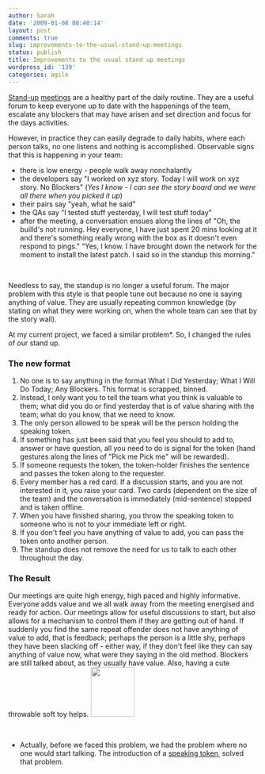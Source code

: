 ```yaml
---
author: Sarah
date: '2009-01-08 08:40:14'
layout: post
comments: true
slug: improvements-to-the-usual-stand-up-meetings
status: publish
title: Improvements to the usual stand up meetings
wordpress_id: '139'
categories: agile
---
```


<a title="XP Standup Meetings" href="http://www.extremeprogramming.org/rules/standupmeeting.html" target="_blank">Stand-up</a> <a title="Martin Fowler - We Stand to make it short" href="http://martinfowler.com/articles/itsNotJustStandingUp.html" target="_blank">meetings</a> are a healthy part of the daily routine. They are a useful forum to keep everyone up to date with the happenings of the team, escalate any blockers that may have arisen and set direction and focus for the days activities.

However, in practice they can easily degrade to daily habits, where each person talks, no one listens and nothing is accomplished. Observable signs that this is happening in your team:
<ul>
	<li>there is low energy - people walk away nonchalantly</li>
	<li>the developers say "I worked on xyz story. Today I will work on xyz story. No Blockers" (<em>Yes I know - I can see the story board and we were all there when you picked it up</em>)</li>
	<li>their pairs say "yeah, what he said"</li>
	<li>the QAs say "I tested stuff yesterday, I will test stuff today"</li>
	<li>after the meeting, a conversation ensues along the lines of "Oh, the builld's not running. Hey everyone, I have just spent 20 mins looking at it and there's something really wrong with the box as it doesn't even respond to pings." "Yes, I know. I have brought down the network for the moment to install the latest patch. I said so in the standup this morning." </li>
</ul>
 

Needless to say, the standup is no longer a useful forum. The major problem with this style is that people tune out because no one is saying anything of value. They are usually repeating common knowledge (by stating on what they were working on, when the whole team can see that by the story wall).

At my current project, we faced a similar problem*. So, I changed the rules of our stand up.
<h3>The new format</h3>
<ol>
	<li>No one is to say anything in the format What I Did Yesterday; What I Will Do Today; Any Blockers. This format is scrapped, binned. </li>
	<li>Instead, I only want you to tell the team what you think is valuable to them; what did you do or find yesterday that is of value sharing with the team; what do you know, that we need to know.</li>
	<li>The only person allowed to be speak will be the person holding the speaking token.</li>
	<li>If something has just been said that you feel you should to add to, answer or have question, all you need to do is signal for the token (hand gestures along the lines of "Pick me Pick me" will be rewarded). </li>
	<li>If someone requests the token, the token-holder finishes the sentence and passes the token along to the requester.</li>
	<li>Every member has a red card. If a discussion starts, and you are not interested in it, you raise your card. Two cards (dependent on the size of the team) and the conversation is immediately (mid-sentence) stopped and is taken offline.</li>
	<li>When you have finished sharing, you throw the speaking token to someone who is not to your immediate left or right. </li>
	<li>If you don't feel you have anything of value to add, you can pass the token onto another person.</li>
	<li>The standup does not remove the need for us to talk to each other throughout the day.</li>
</ol>
<h3>The Result</h3>
Our meetings are quite high energy, high paced and highly informative. Everyone adds value and we all walk away from the meeting energised and ready for action. Our meetings allow for useful discussions to start, but also allows for a mechanism to control them if they are getting out of hand. If suddenly you find the same repeat offender does not have anything of value to add, that is feedback; perhaps the person is a little shy, perhaps they have been slacking off - either way, if they don't feel like they can say anything of value now, what were they saying in the old method. Blockers are still talked about, as they usually have value. Also, having a cute throwable soft toy helps.

<img class="aligncenter size-medium wp-image-140" title="hippygift-com_2033_1920275" src="/wp-content/uploads/2009/01/hippygift-com_2033_1920275.gif" alt="" width="88" height="100" />

 

* Actually, before we faced this problem, we had the problem where no one would start talking. The introduction of a <a title="Tony the Tiger" href="http://www.hippygift.com/medtiglilpee.html" target="_blank">speaking token </a> solved that problem.